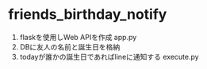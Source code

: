 # friends_birthday_notify

1. flaskを使用しWeb APIを作成 app.py
2. DBに友人の名前と誕生日を格納 
3. todayが誰かの誕生日であればlineに通知する execute.py

